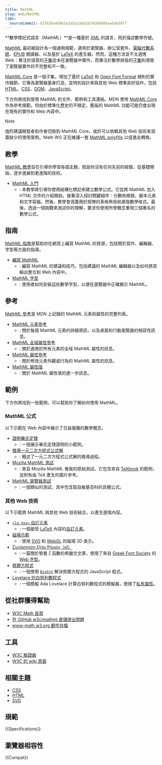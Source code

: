 ```yaml
---
title: MathML
slug: Web/MathML
l10n:
  sourceCommit: d37026a4d0e1e3a5a2ab82d34566689aada039f7
---
```


**數學標記式語言（MathML）**是一種基於 [XML](/zh-TW/docs/Web/XML) 的語言，用於描述數學符號。

[MathML](https://w3c.github.io/mathml/) 最初被設計為一個通用規範，適用於瀏覽器、辦公室套件、[電腦代數系統](https://https://zh.wikipedia.org/wiki/計算機代數系統)、[EPUB](https://www.w3.org/publishing/epub33/) 閱讀器、以及基於 [LaTeX](https://zh.wikipedia.org/wiki/LaTeX) 的產生器。然而，這種方法並不太適應 Web：專注於語意的[子集](https://w3c.github.io/mathml/#contm)從未在瀏覽器中實作，而專注於數學排版的[子集](https://w3c.github.io/mathml/#presm)則導致了瀏覽器實作的不完整和不一致。

[MathML Core](https://w3c.github.io/mathml-core/) 是一個子集，增加了基於 [LaTeX](https://zh.wikipedia.org/wiki/LaTeX) 和 [Open Font Format](https://learn.microsoft.com/en-us/typography/opentype/spec/math) 規則的實作細節。它專為瀏覽器量身打造，並特別設計來與其他 Web 標準良好協作，包括 [HTML](/zh-TW/docs/Web/HTML)、[CSS](/zh-TW/docs/Web/CSS)、[DOM](/zh-TW/docs/Web/API/Document_Object_Model)、[JavaScript](/zh-TW/docs/Web/JavaScript)。

下方你將找到使用 MathML 的文件、範例和工具連結。MDN 使用 [MathML Core](https://w3c.github.io/mathml-core/) 作為參考規範，但由於標準化歷史的不穩定，舊版的 MathML 功能可能仍會出現在現有的實作和 Web 內容中。

> [!NOTE]
> 強烈建議開發者和作者切換到 MathML Core，或許可以依賴其他 Web 技術來涵蓋缺少的使用案例。Math WG 正在維護一套 [MathML polyfills](https://github.com/w3c/mathml-polyfills) 以促進此轉換。

## 教學

[MathML 教學](/zh-TW/docs/Web/MathML/Tutorials)旨在引導你學習各個主題，假設你沒有任何先前的經驗，從基礎開始，逐步進展到更進階的技術。

- [MathML 入門](/zh-TW/docs/Web/MathML/Tutorials/For_beginners)
  - : 本教學將引導你使用結構化標記來建立數學公式。它從將 MathML 加入 HTML 文件的介紹開始，接著深入探討關鍵組件：分數和根號、腳本元素和文字容器。然後，教學會涵蓋用於矩陣的表格佈局和進階數學格式。最後，透過一個挑戰來測試你的理解，要求你使用所學概念重現三個著名的數學公式。

## 指南

[MathML 指南](/zh-TW/docs/Web/MathML/Guides)是幫助你在網頁上編寫 MathML 的資源，包括關於寫作、編輯器、字型等方面的指導。

- [編寫 MathML](/zh-TW/docs/Web/MathML/Guides/Authoring)
  - : 編寫 MathML 的建議和技巧，包括建議的 MathML 編輯器以及如何將其輸出整合到 Web 內容中。
- [MathML 字型](/zh-TW/docs/Web/MathML/Guides/Fonts)
  - : 使用者如何安裝這些數學字型，以便在瀏覽器中正確顯示 MathML。

## 參考

[MathML 參考](/zh-TW/docs/Web/MathML/Reference)是 MDN 上記錄的 MathML 元素和屬性的完整列表。

- [MathML 元素參考](/zh-TW/docs/Web/MathML/Reference/Element)
  - : 關於每個 MathML 元素的詳細資訊，以及桌面和行動瀏覽器的相容性訊息。
- [MathML 全域屬性參考](/zh-TW/docs/Web/MathML/Reference/Global_attributes)
  - : 關於適用於所有元素的全域 MathML 屬性的訊息。
- [MathML 屬性參考](/zh-TW/docs/Web/MathML/Reference/Attribute)
  - : 關於修改元素外觀或行為的 MathML 屬性的訊息。
- [MathML 屬性值](/zh-TW/docs/Web/MathML/Reference/Values)
  - : 關於 MathML 屬性值的進一步訊息。

## 範例

下方你將找到一些範例，可以幫助你了解如何使用 MathML。

### MathML 公式

以下示範在 Web 內容中展示了日益複雜的數學概念。

- [證明畢氏定理](/zh-TW/docs/Web/MathML/Guides/Proving_the_Pythagorean_theorem)
  - : 一個展示畢氏定理證明的小範例。
- [推導一元二次方程式公式解](/zh-TW/docs/Web/MathML/Guides/Deriving_the_quadratic_formula)
  - : 概述了一元二次方程式公式解的推導過程。
- [Mozilla MathML 測試](https://fred-wang.github.io/MathFonts/mozilla_mathml_test/)
  - : 來自 Mozilla MathML 專案的原始測試。它包含來自 [TeXbook](https://en.wikipedia.org/wiki/Computers_and_Typesetting) 的範例，並附有由 TeX 產生的圖片參考。
- [MathML 瀏覽器測試](http://eyeasme.com/Joe/MathML/MathML_browser_test.html)
  - : 一個類似的測試，其中包含取自維基百科的具體公式。

### 其他 Web 技術

以下示範將 MathML 與其他 Web 技術結合，以產生進階內容。

- [`<la-tex>` 自訂元素](https://fred-wang.github.io/TeXZilla/examples/customElement.html)
  - : 一個接受 [LaTeX](https://zh.wikipedia.org/wiki/LaTeX) 內容的[自訂元素](/zh-TW/docs/Web/API/Web_components/Using_custom_elements)。
- [磁場示範](https://fred-wang.github.io/TeXZilla/examples/toImageWebGL.html)
  - : 使用 [SVG](/zh-TW/docs/Web/SVG) 和 [WebGL](/zh-TW/docs/Web/API/WebGL_API) 的磁場 3D 表示。
- [Συνάρτηση ζήτα Ρήμαν（el）](https://fred-wang.github.io/MathFonts/%CE%A3%CF%85%CE%BD%CE%AC%CF%81%CF%84%CE%B7%CF%83%CE%B7_%CE%B6%CE%AE%CF%84%CE%B1_%CE%A1%CE%AE%CE%BC%CE%B1%CE%BD.html)
  - : 一篇關於黎曼 ζ 函數的希臘文文章，使用了來自 [Greek Font Society](https://greekfontsociety-gfs.gr/) 的 [Web 字型](/zh-TW/docs/Learn_web_development/Core/Text_styling/Web_fonts)。
- [佩爾方程式](https://people.igalia.com/fwang/pell-bigint-mathml/)
  - : 一個使用 [`BigInt`](/zh-TW/docs/Web/JavaScript/Reference/Global_Objects/BigInt) 解決佩爾方程式的 JavaScript 程式。
- [Lovelace 的白努利數程式](https://people.igalia.com/fwang/lovelace-jsclass-mathml/)
  - : 一個模擬 Ada Lovelace 計算白努利數程式的模擬器，使用了[私有屬性](/zh-TW/docs/Web/JavaScript/Reference/Classes/Private_properties)。

## 從社群獲得幫助

- [W3C Math 首頁](https://www.w3.org/Math/)
- [在 GitHub w3c/mathml 倉儲提出問題](https://github.com/w3c/mathml/issues)
- [www-math w3.org 郵件存檔](https://lists.w3.org/Archives/Public/www-math/)

## 工具

- [W3C 驗證器](https://validator.w3.org/)
- [W3C 的 wiki 頁面](https://www.w3.org/wiki/Math_Tools)

## 相關主題

- [CSS](/zh-TW/docs/Web/CSS)
- [HTML](/zh-TW/docs/Web/HTML)
- [SVG](/zh-TW/docs/Web/SVG)

## 規範

{{Specifications}}

## 瀏覽器相容性

{{Compat}}
